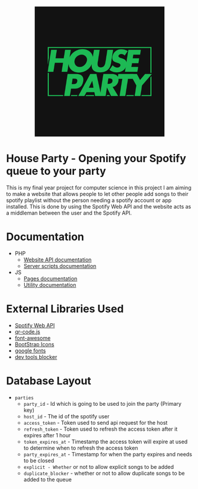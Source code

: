 <p align="center">
  <img src="assets/images/HousePartyLogo.png" width="350" height="350"/>
</p>

# House Party - Opening your Spotify queue to your party
This is my final year project for computer science in this project I am aiming to make a website that allows people to let other people add songs to their spotify playlist without the person needing a spotify account or app installed. This is done by using the Spotify Web API and the website acts as a middleman between the user and the Spotify API.
# Documentation
- PHP
  - [Website API documentation](assets/php/website/README.md)
  - [Server scripts documentation](assets/php/server/README.md)
- JS
  - [Pages documentation](assets/js/pages/README.md)
  - [Utility documentation](assets/js/util/README.md)
# External Libraries Used
- [Spotify Web API](https://developer.spotify.com/documentation/web-api/)
- [qr-code.js](https://davidshimjs.github.io/qrcodejs/)
- [font-awesome](https://fontawesome.com/)
- [BootStrap Icons](https://getbootstrap.com/)
- [google fonts](https://fonts.google.com/specimen/Roboto)
- [dev tools blocker](https://theajack.github.io/disable-devtool/)
# Database Layout
- ```parties```
  - ```party_id``` - Id which is going to be used to join the party (Primary key)
  - ```host_id``` - The id of the spotify user
  - ```access_token``` - Token used to send api request for the host
  - ```refresh_token``` - Token used to refresh the access token after it expires after 1 hour
  - ```token_expires_at``` - Timestamp the access token will expire at used to determine when to refresh the access token
  - ```party_expires_at``` - Timestamp for when the party expires and needs to be closed 
  - ```explicit - Whether``` or not to allow explicit songs to be added
  - ```duplicate_blocker``` - whether or not to allow duplicate songs to be added to the queue